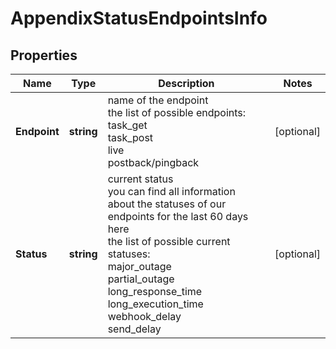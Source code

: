 # AppendixStatusEndpointsInfo


## Properties

| Name | Type | Description | Notes |
|------------ | ------------- | ------------- | -------------|
**Endpoint** | **string** | name of the endpoint<br>the list of possible endpoints:<br>task_get<br>task_post<br>live<br>postback/pingback |[optional]|
**Status** | **string** | current status<br>you can find all information about the statuses of our endpoints for the last 60 days here<br>the list of possible current statuses:<br>major_outage<br>partial_outage<br>long_response_time<br>long_execution_time<br>webhook_delay<br>send_delay |[optional]|